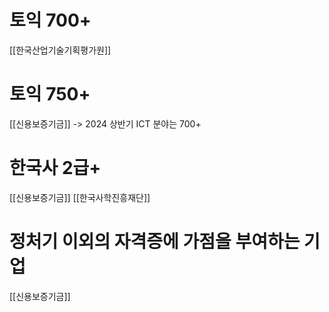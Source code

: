 # 토익 700+
[[한국산업기술기획평가원]]

# 토익 750+
[[신용보증기금]] -> 2024 상반기 ICT 분야는 700+

# 한국사 2급+
[[신용보증기금]]
[[한국사학진흥재단]]

# 정처기 이외의 자격증에 가점을 부여하는 기업
[[신용보증기금]]